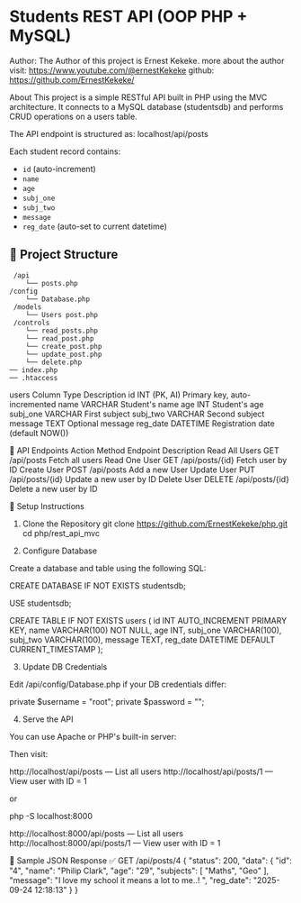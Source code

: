 # Students REST API (OOP PHP + MySQL)

Author:
The Author of this project is Ernest Kekeke.
more about the author visit: https://www.youtube.com/@ernestKekeke
github: https://github.com/ErnestKekeke/

About 
This project is a simple RESTful API built in PHP using the MVC architecture. It connects to a MySQL database (studentsdb) and performs CRUD operations on a users table.

The API endpoint is structured as: localhost/api/posts

Each student record contains:
- `id` (auto-increment)
- `name`
- `age`
- `subj_one`
- `subj_two`
- `message`
- `reg_date` (auto-set to current datetime)

## 📁 Project Structure

     /api
        └── posts.php
    /config
        └── Database.php
     /models
        └── Users post.php
     /controls
        └── read_posts.php
        └── read_post.php
        └── create_post.php
        └── update_post.php
        └── delete.php
    ── index.php
    ── .htaccess

users
Column	Type	Description
id	INT (PK, AI)	Primary key, auto-incremented
name	VARCHAR	Student's name
age	INT	Student's age
subj_one	VARCHAR	First subject
subj_two	VARCHAR	Second subject
message	TEXT	Optional message
reg_date	DATETIME	Registration date (default NOW())



🔌 API Endpoints
Action	Method	Endpoint	Description
Read All Users	GET	/api/posts	Fetch all users
Read One User	GET	/api/posts/{id}	Fetch user by ID
Create User	POST	/api/posts	Add a new User
Update User	PUT	/api/posts/{id}	Update a new user by ID
Delete User	DELETE	/api/posts/{id}	Delete a new user by ID


🔧 Setup Instructions

1. Clone the Repository
git clone https://github.com/ErnestKekeke/php.git
cd php/rest_api_mvc

2. Configure Database

Create a database and table using the following SQL:

CREATE DATABASE IF NOT EXISTS studentsdb;

USE studentsdb;

CREATE TABLE IF NOT EXISTS users (
  id INT AUTO_INCREMENT PRIMARY KEY,
  name VARCHAR(100) NOT NULL,
  age INT,
  subj_one VARCHAR(100),
  subj_two VARCHAR(100),
  message TEXT,
  reg_date DATETIME DEFAULT CURRENT_TIMESTAMP
);

3. Update DB Credentials

Edit /api/config/Database.php if your DB credentials differ:

private $username = "root";
private $password = "";

4. Serve the API

You can use Apache or PHP's built-in server:

Then visit:

http://localhost/api/posts — List all users
http://localhost/api/posts/1 — View user with ID = 1

or

php -S localhost:8000

http://localhost:8000/api/posts — List all users
http://localhost:8000/api/posts/1 — View user with ID = 1



📝 Sample JSON Response
✅ GET /api/posts/4
{
    "status": 200,
    "data": {
        "id": "4",
        "name": "Philip Clark",
        "age": "29",
        "subjects": [
            "Maths",
            "Geo"
        ],
        "message": "I love my school it means a lot to me..! ",
        "reg_date": "2025-09-24 12:18:13"
    }
}